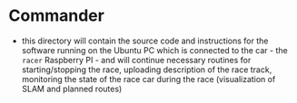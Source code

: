# Commander

- this directory will contain the source code and instructions for the software running on the Ubuntu PC which is connected to the car - the `racer` Raspberry PI - and will continue necessary routines for starting/stopping the race, uploading description of the race track, monitoring the state of the race car during the race (visualization of SLAM and planned routes)
